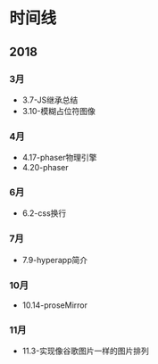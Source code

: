 # 时间线
## 2018
### 3月
+ 3.7-JS继承总结
+ 3.10-模糊占位符图像

### 4月
+ 4.17-phaser物理引擎
+ 4.20-phaser

### 6月

+ 6.2-css换行

### 7月

+ 7.9-hyperapp简介

### 10月

+ 10.14-proseMirror

### 11月

+ 11.3-实现像谷歌图片一样的图片排列
